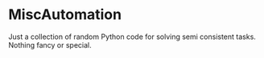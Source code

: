 # MiscAutomation
Just a collection of random Python code for solving semi consistent tasks.  Nothing fancy or special.
